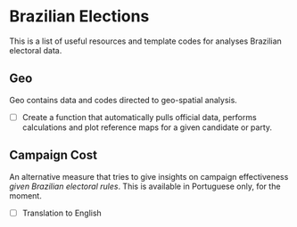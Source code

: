 # Brazilian Elections

This is a list of useful resources and template codes for analyses Brazilian electoral data. 

## Geo

Geo contains data and codes directed to geo-spatial analysis.

- [ ] Create a function that automatically pulls official data, performs calculations and plot reference maps for a given candidate or party.

## Campaign Cost

An alternative measure that tries to give insights on campaign effectiveness _given Brazilian electoral rules_. This is available in Portuguese only, for the moment.

- [ ] Translation to English
